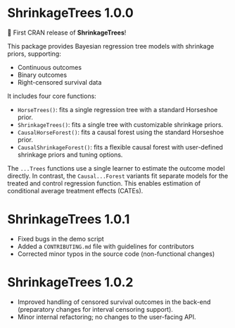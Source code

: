 # ShrinkageTrees 1.0.0

🎉 First CRAN release of **ShrinkageTrees**!

This package provides Bayesian regression tree models with shrinkage priors, supporting:
- Continuous outcomes
- Binary outcomes
- Right-censored survival data

It includes four core functions:
- `HorseTrees()`: fits a single regression tree with a standard Horseshoe prior.
- `ShrinkageTrees()`: fits a single tree with customizable shrinkage priors.
- `CausalHorseForest()`: fits a causal forest using the standard Horseshoe prior.
- `CausalShrinkageForest()`: fits a flexible causal forest with user-defined shrinkage priors and tuning options.

The `...Trees` functions use a single learner to estimate the outcome model directly. In contrast, the `Causal...Forest` variants fit separate models for the treated and control regression function. This enables estimation of conditional average treatment effects (CATEs).

# ShrinkageTrees 1.0.1

- Fixed bugs in the demo script  
- Added a `CONTRIBUTING.md` file with guidelines for contributors  
- Corrected minor typos in the source code (non-functional changes)  

# ShrinkageTrees 1.0.2

- Improved handling of censored survival outcomes in the back-end 
  (preparatory changes for interval censoring support).  
- Minor internal refactoring; no changes to the user-facing API.